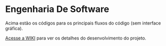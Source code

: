 # Engenharia De Software

Acima estão os códigos para os principais fluxos do código (sem interface gráfica).

[Acesse a WIKI](https://github.com/LuisCastanh0/EngenhariaDeSoftware/wiki) para ver os detalhes do desenvolvimento do projeto.

